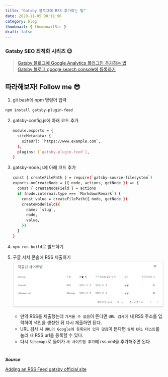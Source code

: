 ```yaml
---
title: "Gatsby 블로그에 RSS 추가하는 법"
date: 2020-11-05 00:11:96
category: blog
thumbnail: { thumbnailSrc }
draft: false
---
```

### Gatsby  SEO 최적화 시리즈 😉  
> [Gatsby 블로그에 Google Analytics 플러그인 추가하는 법](https://janeljs.github.io/blog/google-analytics/)  
[Gatsby 블로그 google search console에 등록하기](https://janeljs.github.io/blog/google-search-console/)


## 따라해보자! Follow me 😎

1. git bash에 npm 명령어 입력 
```bash
npm install gatsby-plugin-feed
```


2. gatsby-config.js에 아래 코드 추가 

	```bash
	module.exports = {
	  siteMetadata: {
	    siteUrl: `https://www.example.com`,
	  },
	  plugins: [`gatsby-plugin-feed`],
	}
	```

3. gatsby-node.js에 아래 코드 추가

	```bash
	const { createFilePath } = require(`gatsby-source-filesystem`)
	exports.onCreateNode = ({ node, actions, getNode }) => {
	  const { createNodeField } = actions
	  if (node.internal.type === `MarkdownRemark`) {
	    const value = createFilePath({ node, getNode })
	    createNodeField({
	      name: `slug`,
	      node,
	      value,
	    })
	  }
	}
	```

4. `npm run build`로 빌드하기
5. 구글 서치 콘솔에 RSS 제출하기 
![rss](./images/rss.png)

	- 만약 RSS를 제출했는데 `가져올 수 없음`이 뜬다면 `URL 검사`에 내 RSS 주소를 입력하여 색인을 생성한 뒤 다시 제출하면 된다.  
	- URL 검사 시 `URL이 Google에 등록되어 있지 않음`이 뜬다면 `실제 URL 테스트`를 눌러 내 RSS url을 등록할 수 있다. 
	- 다시 `Sitemaps`로 들어가 `새 사이트맵 추가`에 rss.xml을 추가해주면 된다. 


#

***Source***

[Adding an RSS Feed gatsby official site](https://www.gatsbyjs.com/docs/adding-an-rss-feed/)  
